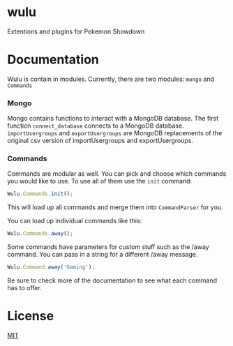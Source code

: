 # wulu

Extentions and plugins for Pokemon Showdown

# Documentation

Wulu is contain in modules. Currently, there are two modules: `mongo` and
`Commands`

### Mongo

Mongo contains functions to interact with a MongoDB database. The first
function `connect_database` connects to a MongoDB database. 
`importUsergroups` and `exportUsergroups` are MongoDB replacements of the
original csv version of importUsergroups and exportUsergroups.

### Commands

Commands are modular as well. You can pick and choose which commands you would
like to use. To use all of them use the `init` command:

```js
Wulu.Commands.init();
```

This will load up all commands and merge them into `CommandParser` for you.

You can load up individual commands like this:

```js
Wulu.Commands.away();
```

Some commands have parameters for custom stuff such as the /away command. You
can pass in a string for a different /away message.

```js
Wulu.Command.away('Gaming');
```

Be sure to check more of the documentation to see what each command has to
offer.

# License

[MIT](LICENSE)

